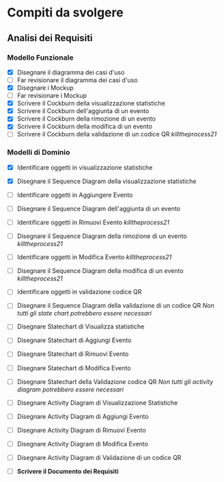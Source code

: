 # Compiti da svolgere

## Analisi dei Requisiti

### Modello Funzionale
- [x] Disegnare il diagramma dei casi d'uso
- [ ] Far revisionare il diagramma dei casi d'uso
- [x] Disegnare i Mockup
- [ ] Far revisionare i Mockup
- [x] Scrivere il Cockburn della visualizzazione statistiche
- [x] Scrivere il Cockburn dell'aggiunta di un evento
- [x] Scrivere il Cockburn della rimozione di un evento
- [x] Scrivere il Cockburn della modifica di un evento
- [ ] Scrivere il Cockburn della validazione di un codice QR *killtheprocess21*
### Modelli di Dominio
- [x] Identificare oggetti in visualizzazione statistiche
- [x] Disegnare il Sequence Diagram della visualizzazione statistiche
- [ ] Identificare oggetti in Aggiungere Evento
- [ ] Disegnare il Sequence Diagram dell'aggiunta di un evento
- [ ] Identificare oggetti in Rimuovi Evento *killtheprocess21*
- [ ] Disegnare il Sequence Diagram della rimozione di un evento *killtheprocess21*
- [ ] Identificare oggetti in Modifica Evento *killtheprocess21*
- [ ] Disegnare il Sequence Diagram della modifica di un evento *killtheprocess21*
- [ ] Identificare oggetti in validazione codice QR
- [ ] Disegnare il Sequence Diagram della validazione di un codice QR
*Non tutti gli state chart potrebbero essere necessari*
- [ ] Disegnare Statechart di Visualizza statistiche  
- [ ] Disegnare Statechart di Aggiungi Evento
- [ ] Disegnare Statechart di Rimuovi Evento
- [ ] Disegnare Statechart di Modifica Evento
- [ ] Disegnare Statechart della Validazione codice QR
*Non tutti gli activity diagram potrebbero essere necessari*
- [ ] Disegnare Activity Diagram di Visualizzazione Statistiche
- [ ] Disegnare Activity Diagram di Aggiungi Evento
- [ ] Disegnare Activity Diagram di Rimuovi Evento
- [ ] Disegnare Activity Diagram di Modifica Evento
- [ ] Disegnare Activity Diagram di Validazione di un codice QR

- [ ] **Scrivere il Documento dei Requisiti**
